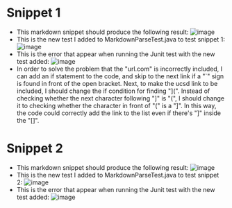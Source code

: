 # Snippet 1
* This markdown snippet should produce the following result:
![image](https://user-images.githubusercontent.com/98358643/169673013-e0c7306f-44cf-493c-9d03-6ca043fc3734.png)
* This is the new test I added to MarkdownParseTest.java to test snippet 1:
![image](https://user-images.githubusercontent.com/98358643/169708251-edd2b952-a9e0-4121-935d-49f386d5e3e8.png)
* This is the error that appear when running the Junit test with the new test added:
![image](https://user-images.githubusercontent.com/98358643/169708221-d7ad9eb5-d44d-469c-90b5-14c1c31fd5f6.png)
* In order to solve the problem that the "url.com" is incorrectly included, I can add an if statement to the code, and skip to the next link if a "`" sign is found in front of the open bracket. Next, to make the ucsd link to be included, I should change the if condition for finding "](". Instead of checking whether the next character following "]" is "(", I should change it to checking whether the character in front of "(" is a "]". In this way, the code could correctly add the link to the list even if there's "]" inside the "[]".


# Snippet 2
* This markdown snippet should produce the following result:
![image](https://user-images.githubusercontent.com/98358643/169710105-52c9b186-615b-4937-baf6-32406a951542.png)
* This is the new test I added to MarkdownParseTest.java to test snippet 2:
![image](https://user-images.githubusercontent.com/98358643/169710294-88f6227f-fd64-4a03-9707-7545f102b8a4.png)
* This is the error that appear when running the Junit test with the new test added:
![image](https://user-images.githubusercontent.com/98358643/169710331-b4bf37d8-a24c-48c8-a717-8f2e731e0a33.png)

